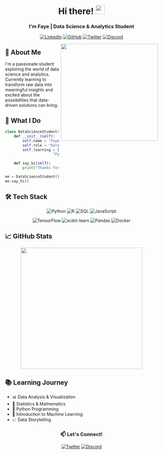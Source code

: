<div align="center">

# Hi there! <img src="https://raw.githubusercontent.com/MartinHeinz/MartinHeinz/master/wave.gif" width="30px" height="30px">

### I'm Faye | Data Science & Analytics Student

[![LinkedIn](https://img.shields.io/badge/LinkedIn-Connect-blue?style=for-the-badge&logo=linkedin)](https://www.linkedin.com/in/nelle-basilio-a67a89282)
[![GitHub](https://img.shields.io/badge/GitHub-Follow-black?style=for-the-badge&logo=github)](https://github.com/basilionelle)
[![Twitter](https://img.shields.io/badge/Twitter-Follow-1DA1F2?style=for-the-badge&logo=x)](https://twitter.com/n_zzxie)
[![Discord](https://img.shields.io/badge/Discord-Chat-7289DA?style=for-the-badge&logo=discord)](https://discord.com/users/n_zzxie)

</div>

<img align="right" src="https://github-readme-stats.vercel.app/api/top-langs/?username=basilionelle&layout=compact&theme=radical" width="320">

## 💫 About Me

I'm a passionate student exploring the world of data science and analytics. Currently learning to transform raw data into meaningful insights and excited about the possibilities that data-driven solutions can bring.

## 🚀 What I Do

```python
class DataScienceStudent:
    def __init__(self):
        self.name = "Faye"
        self.role = "Data Science & Analytics Student"
        self.learning = ["Data Analysis", "Statistics", 
                      "Python", "Machine Learning"]
        
    def say_hi(self):
        print("Thanks for visiting! Always eager to learn 📚")

me = DataScienceStudent()
me.say_hi()
```

## 🛠️ Tech Stack

<div align="center">

![Python](https://img.shields.io/badge/Python-3776AB?style=flat-square&logo=python&logoColor=white)
![R](https://img.shields.io/badge/R-276DC3?style=flat-square&logo=r&logoColor=white)
![SQL](https://img.shields.io/badge/SQL-4479A1?style=flat-square&logo=postgresql&logoColor=white)
![JavaScript](https://img.shields.io/badge/JavaScript-F7DF1E?style=flat-square&logo=javascript&logoColor=black)

![TensorFlow](https://img.shields.io/badge/TensorFlow-FF6F00?style=flat-square&logo=tensorflow&logoColor=white)
![scikit-learn](https://img.shields.io/badge/scikit--learn-F7931E?style=flat-square&logo=scikit-learn&logoColor=white)
![Pandas](https://img.shields.io/badge/Pandas-150458?style=flat-square&logo=pandas&logoColor=white)
![Docker](https://img.shields.io/badge/Docker-2496ED?style=flat-square&logo=docker&logoColor=white)

</div>

## 📈 GitHub Stats

<div align="center">
<img src="https://github-readme-streak-stats.herokuapp.com/?user=basilionelle&theme=radical" width="400">
</div>

## 📚 Learning Journey

- 📊 Data Analysis & Visualization
- 📐 Statistics & Mathematics
- 🐍 Python Programming
- 🤖 Introduction to Machine Learning
- 📈 Data Storytelling

<div align="center">

### 📫 Let's Connect!

[![Twitter](https://img.shields.io/badge/Twitter-Follow-1DA1F2?style=for-the-badge&logo=x)](https://twitter.com/n_zzxie)
[![Discord](https://img.shields.io/badge/Discord-Chat-7289DA?style=for-the-badge&logo=discord)](https://discord.com/users/n_zzxie)

</div>
